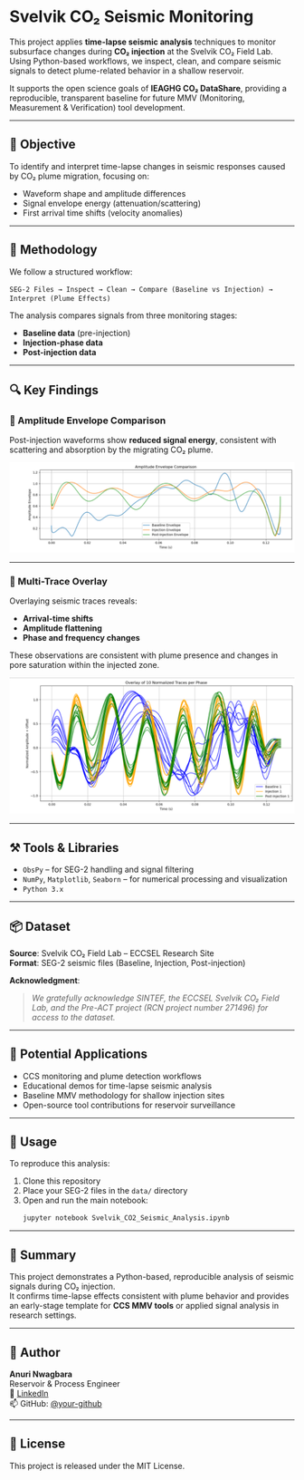 
# Svelvik CO₂ Seismic Monitoring

This project applies **time-lapse seismic analysis** techniques to monitor subsurface changes during **CO₂ injection** at the Svelvik CO₂ Field Lab.  
Using Python-based workflows, we inspect, clean, and compare seismic signals to detect plume-related behavior in a shallow reservoir.

It supports the open science goals of **IEAGHG CO₂ DataShare**, providing a reproducible, transparent baseline for future MMV (Monitoring, Measurement & Verification) tool development.

---

## 🎯 Objective

To identify and interpret time-lapse changes in seismic responses caused by CO₂ plume migration, focusing on:

- Waveform shape and amplitude differences
- Signal envelope energy (attenuation/scattering)
- First arrival time shifts (velocity anomalies)

---

## 🧠 Methodology

We follow a structured workflow:

```
SEG-2 Files → Inspect → Clean → Compare (Baseline vs Injection) → Interpret (Plume Effects)
```

The analysis compares signals from three monitoring stages:

- **Baseline data** (pre-injection)
- **Injection-phase data**
- **Post-injection data**

---

## 🔍 Key Findings

### 🔸 Amplitude Envelope Comparison

Post-injection waveforms show **reduced signal energy**, consistent with scattering and absorption by the migrating CO₂ plume.

![Amplitude Envelope](images/amplitude_envelope.png)

---

### 🔸 Multi-Trace Overlay

Overlaying seismic traces reveals:

- **Arrival-time shifts**
- **Amplitude flattening**
- **Phase and frequency changes**

These observations are consistent with plume presence and changes in pore saturation within the injected zone.

![Multi-Trace Overlay](images/multi_trace_overlay.png)

---

## ⚒️ Tools & Libraries

- `ObsPy` – for SEG-2 handling and signal filtering
- `NumPy`, `Matplotlib`, `Seaborn` – for numerical processing and visualization
- `Python 3.x`

---

## 📦 Dataset

**Source**: Svelvik CO₂ Field Lab – ECCSEL Research Site  
**Format**: SEG-2 seismic files (Baseline, Injection, Post-injection)

**Acknowledgment**:  
> *We gratefully acknowledge SINTEF, the ECCSEL Svelvik CO₂ Field Lab, and the Pre-ACT project (RCN project number 271496) for access to the dataset.*

---

## 🔄 Potential Applications

- CCS monitoring and plume detection workflows  
- Educational demos for time-lapse seismic analysis  
- Baseline MMV methodology for shallow injection sites  
- Open-source tool contributions for reservoir surveillance

---

## 🚀 Usage

To reproduce this analysis:

1. Clone this repository  
2. Place your SEG-2 files in the `data/` directory  
3. Open and run the main notebook:  
   ```bash
   jupyter notebook Svelvik_CO2_Seismic_Analysis.ipynb
   ```

---

## 📌 Summary

This project demonstrates a Python-based, reproducible analysis of seismic signals during CO₂ injection.  
It confirms time-lapse effects consistent with plume behavior and provides an early-stage template for **CCS MMV tools** or applied signal analysis in research settings.

---

## 👤 Author

**Anuri Nwagbara**  
Reservoir & Process Engineer  
🔗 [LinkedIn](https://www.linkedin.com/in/anuri-nwagbara/)  
📫 GitHub: [@your-github](https://github.com/your-github)

---

## 📄 License

This project is released under the MIT License.
